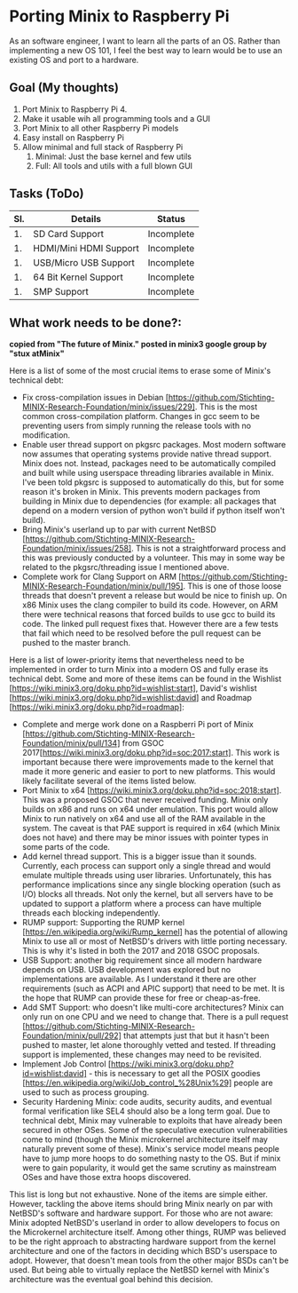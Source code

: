 # Porting Minix to Raspberry Pi

As an software engineer, I want to learn all the parts of an OS. Rather than implementing a new OS 101, I feel the best way to learn would be to use an existing OS and port to a hardware.

## Goal (My thoughts)
1. Port Minix to Raspberry Pi 4.
1. Make it usable wih all programming tools and a GUI
1. Port Minix to all other Raspberry Pi models
1. Easy install on Raspberry Pi
1. Allow minimal and full stack of Raspberry Pi
   1. Minimal: Just the base kernel and few utils
   1. Full: All tools and utils with a full blown GUI

## Tasks (ToDo)

Sl. | Details | Status
----|---------|---------
1.  | SD Card Support | Incomplete
1.  | HDMI/Mini HDMI Support | Incomplete
1.  | USB/Micro USB Support | Incomplete
1.  | 64 Bit Kernel Support | Incomplete
1.  | SMP Support | Incomplete

## What work needs to be done?:
__copied from "The future of Minix." posted in minix3 google group by "stux atMinix"__

Here is a list of some of the most crucial items to erase some of Minix's technical debt:
* Fix cross-compilation issues in Debian [https://github.com/Stichting-MINIX-Research-Foundation/minix/issues/229].  This is the most common cross-compilation platform.  Changes in gcc seem to be preventing users from simply running the release tools with no modification.
* Enable user thread support on pkgsrc packages.  Most modern software now assumes that operating systems provide native thread support. Minix does not. Instead, packages need to be automatically compiled and built while using userspace threading libraries available in Minix.  I've been told pkgsrc is supposed to automatically do this, but for some reason it's broken in Minix.  This prevents modern packages from building in Minix due to dependencies (for example: all packages that depend on a modern version of python won't build if python itself won't build). 
* Bring Minix's userland up to par with current NetBSD [https://github.com/Stichting-MINIX-Research-Foundation/minix/issues/258].  This is not a straightforward process and this was previously conducted by a volunteer.  This may in some way be related to the pkgsrc/threading issue I mentioned above. 
* Complete work for Clang Support on ARM [https://github.com/Stichting-MINIX-Research-Foundation/minix/pull/195].  This is one of those loose threads that doesn't prevent a release but would be nice to finish up.  On x86 Minix uses the clang compiler to build its code.  However, on ARM there were technical reasons that forced builds to use gcc to build its code.  The linked pull request fixes that.  However there are a few tests that fail which need to be resolved before the pull request can be pushed to the master branch.

Here is a list of lower-priority items that nevertheless need to be implemented in order to turn Minix into a modern OS and fully erase its technical debt. Some and more of these items can be found in the Wishlist [https://wiki.minix3.org/doku.php?id=wishlist:start], David's wishlist [https://wiki.minix3.org/doku.php?id=wishlist:david] and Roadmap [https://wiki.minix3.org/doku.php?id=roadmap]:
* Complete and merge work done on a Raspberri Pi port of Minix [https://github.com/Stichting-MINIX-Research-Foundation/minix/pull/134] from GSOC 2017[https://wiki.minix3.org/doku.php?id=soc:2017:start].  This work is important because there were improvements made to the kernel that made it more generic and easier to port to new platforms. This would likely facilitate several of the items listed below.
* Port Minix to x64 [https://wiki.minix3.org/doku.php?id=soc:2018:start].  This was a proposed GSOC that never received funding.  Minix only builds on x86 and runs on x64 under emulation. This port would allow Minix to run natively on x64 and use all of the RAM available in the system.  The caveat is that PAE support is required in x64 (which Minix does not have) and there may be minor issues with pointer types in some parts of the code.
* Add kernel thread support. This is a bigger issue than it sounds.  Currently, each process can support only a single thread and would emulate multiple threads using user libraries.  Unfortunately, this has performance implications since any single blocking operation (such as I/O) blocks all threads.  Not only the kernel, but all servers have to be updated to support a platform where a process can have multiple threads each blocking independently.
* RUMP support: Supporting the RUMP kernel [https://en.wikipedia.org/wiki/Rump_kernel] has the potential of allowing Minix to use all or most of NetBSD's drivers with little porting necessary.  This is why it's listed in both the 2017 and 2018 GSOC proposals.
* USB Support:  another big requirement since all modern hardware depends on USB.  USB development was explored but no implementations are available.  As I understand it there are other requirements (such as ACPI and APIC support) that need to be met.  It is the hope that RUMP can provide these for free or cheap-as-free.
* Add SMT Support: who doesn't like multi-core architectures?  Minix can only run on one CPU and we need to change that. There is a pull request [https://github.com/Stichting-MINIX-Research-Foundation/minix/pull/292] that attempts just that but it hasn't been pushed to master, let alone thoroughly vetted and tested.  If threading support is implemented, these changes may need to be revisited.
* Implement Job Control [https://wiki.minix3.org/doku.php?id=wishlist:david] - this is necessary to get all the POSIX goodies [https://en.wikipedia.org/wiki/Job_control_%28Unix%29] people are used to such as process grouping.
* Security Hardening Minix: code audits, security audits, and eventual formal verification like SEL4 should also be a long term goal.  Due to technical debt, Minix may vulnerable to exploits that have already been secured in other OSes. Some of the speculative execution vulnerabilities come to mind (though the Minix microkernel architecture itself may naturally prevent some of these).  Minix's service model means people have to jump more hoops to do something nasty to the OS.  But if minix were to gain popularity, it would get the same scrutiny as mainstream OSes and have those extra hoops discovered.

This list is long but not exhaustive. None of the items are simple either.  However, tackling the above items should bring Minix nearly on par with NetBSD's software and hardware support. For those who are not aware: Minix adopted NetBSD's userland in order to allow developers to focus on the Microkernel architecture itself.  Among other things, RUMP was believed to be the right approach to abstracting hardware support from the kernel architecture and one of the factors in deciding which BSD's userspace to adopt.  However, that doesn't mean tools from the other major BSDs can't be used. But being able to virtually replace the NetBSD kernel with Minix's architecture was the eventual goal behind this decision.